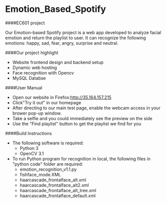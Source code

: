 # Emotion_Based_Spotify

####EC601 project

Our Emotion-based Spotify project is a web app developed to analyze facial emotion and return the playlist to user. 
It can recognize the following emotions: happy, sad, fear, angry, surprise and neutral.

####Our project highlight

* Website frontend design and backend setup
* Dynamic web hosting
* Face recognition with Opencv
* MySQL Databse

####User Manual

* Open our website in Firefox:http://35.164.157.215
* Click"Try it out" in our homepage
* After directing to our main test page, enable the webcam access in your brower pop-up window.
* Take a selfie and you could immediately see the preview on the side
* Use the "Find playlist" button to get the playlist we find for you

####Build Instructions

* The following software is required:
   - Python 3
   - OpenCV 3.1
* To run Python program for recognition in local, the following files in "python code" folder are required:
   - emotion_recognition_v1.1.py
   - fishface_mode.XML
   - haarcascade_frontalface_alt.xml
   - haarcascade_frontalface_alt2.xml
   - haarcascade_frontalface_alt_tree.xml
   - haarcascade_frontalface_default.xml



